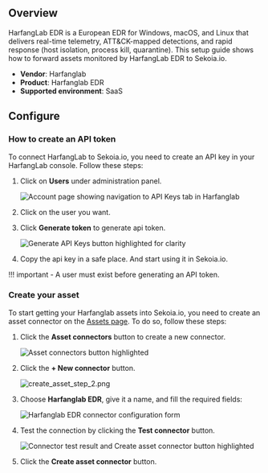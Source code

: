 
## Overview

HarfangLab EDR is a European EDR for Windows, macOS, and Linux that delivers real-time telemetry, ATT&CK-mapped detections, and rapid response (host isolation, process kill, quarantine). This setup guide shows how to forward assets monitored by HarfangLab EDR to Sekoia.io.

- **Vendor**: Harfanglab
- **Product**: Harfanglab EDR
- **Supported environment**: SaaS

## Configure

### How to create an API token

To connect HarfangLab to Sekoia.io, you need to create an API key in your
HarfangLab console. Follow these steps:

1. Click on **Users** under administration panel.

    ![Account page showing navigation to API Keys tab in Harfanglab](/assets/operation_center/asset_connectors/device/users_button.png)

2. Click on the user you want.

3. Click **Generate token** to generate api token.

    ![Generate API Keys button highlighted for clarity](/assets/operation_center/asset_connectors/device/generate_button.png)

4. Copy the api key in a safe place. And start using it in Sekoia.io.

!!! important
    - A user must exist before generating an API token.


### Create your asset

To start getting your Harfanglab assets into Sekoia.io, you need to create an asset connector on the [Assets page](https://app.sekoia.io/assets). To do so, follow these steps:

1. Click the **Asset connectors** button to create a new connector.

    ![Asset connectors button highlighted](/assets/operation_center/asset_connectors/vulnerability/tenable/asset_connector_button.png)

2. Click the **+ New connector** button.
    
    ![create_asset_step_2.png](/assets/operation_center/asset_connectors/vulnerability/tenable/new_connector_button.png)

3. Choose **Harfanglab EDR**, give it a name, and fill the required fields:

    ![Harfanglab EDR connector configuration form](/assets/operation_center/asset_connectors/vulnerability/tenable/tenable_asset_connector.png)

4. Test the connection by clicking the **Test connector** button.

    ![Connector test result and Create asset connector button highlighted](/assets/operation_center/asset_connectors/device/harfanglab_page.png)

5. Click the **Create asset connector** button.
